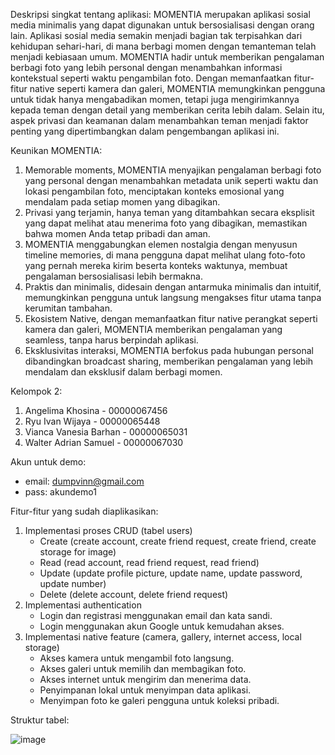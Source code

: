 Deskripsi singkat tentang aplikasi:
MOMENTIA merupakan aplikasi sosial media minimalis yang dapat digunakan untuk bersosialisasi dengan orang lain. Aplikasi sosial media semakin menjadi bagian tak terpisahkan dari kehidupan sehari-hari, 
di mana berbagi momen dengan temanteman telah menjadi kebiasaan umum. MOMENTIA hadir untuk memberikan pengalaman berbagi foto yang lebih personal dengan menambahkan informasi kontekstual seperti waktu 
pengambilan foto. Dengan memanfaatkan fitur-fitur native seperti kamera dan galeri, MOMENTIA memungkinkan pengguna untuk tidak hanya mengabadikan momen, tetapi juga mengirimkannya 
kepada teman dengan detail yang memberikan cerita lebih dalam. Selain itu, aspek privasi dan keamanan dalam menambahkan teman menjadi faktor penting yang dipertimbangkan dalam pengembangan aplikasi ini.

Keunikan MOMENTIA:
1. Memorable moments, MOMENTIA menyajikan pengalaman berbagi foto yang personal dengan menambahkan metadata unik seperti waktu dan lokasi pengambilan foto, menciptakan konteks emosional yang mendalam pada setiap momen yang dibagikan.
2. Privasi yang terjamin, hanya teman yang ditambahkan secara eksplisit yang dapat melihat atau menerima foto yang dibagikan, memastikan bahwa momen Anda tetap pribadi dan aman.
3. MOMENTIA menggabungkan elemen nostalgia dengan menyusun timeline memories, di mana pengguna dapat melihat ulang foto-foto yang pernah mereka kirim beserta konteks waktunya, membuat pengalaman bersosialisasi lebih bermakna.
4. Praktis dan minimalis, didesain dengan antarmuka minimalis dan intuitif, memungkinkan pengguna untuk langsung mengakses fitur utama tanpa kerumitan tambahan.
5. Ekosistem Native, dengan memanfaatkan fitur native perangkat seperti kamera dan galeri, MOMENTIA memberikan pengalaman yang seamless, tanpa harus berpindah aplikasi.
6. Eksklusivitas interaksi, MOMENTIA berfokus pada hubungan personal dibandingkan broadcast sharing, memberikan pengalaman yang lebih mendalam dan eksklusif dalam berbagi momen.

Kelompok 2:
1. Angelima Khosina - 00000067456
2. Ryu Ivan Wijaya - 00000065448
3. Vianca Vanesia Barhan - 00000065031
4. Walter Adrian Samuel - 00000067030

Akun untuk demo:
- email: dumpvinn@gmail.com
- pass: akundemo1

Fitur-fitur yang sudah diaplikasikan:
1. Implementasi proses CRUD (tabel users)
   - Create (create account, create friend request, create friend, create storage for image)
   - Read (read account, read friend request, read friend)
   - Update (update profile picture, update name, update password, update number)
   - Delete (delete account, delete friend request)
2. Implementasi authentication
   - Login dan registrasi menggunakan email dan kata sandi.
   - Login menggunakan akun Google untuk kemudahan akses.
4. Implementasi native feature (camera, gallery, internet access, local storage)
   - Akses kamera untuk mengambil foto langsung.
   - Akses galeri untuk memilih dan membagikan foto.
   - Akses internet untuk mengirim dan menerima data.
   - Penyimpanan lokal untuk menyimpan data aplikasi.
   - Menyimpan foto ke galeri pengguna untuk koleksi pribadi.

Struktur tabel:

![image](https://github.com/user-attachments/assets/fe05832e-1776-4515-b9a9-b526ea359d35)

